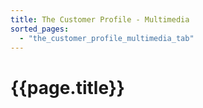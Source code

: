```yaml
---
title: The Customer Profile - Multimedia
sorted_pages:
  - "the_customer_profile_multimedia_tab"
---
```

# {{page.title}}
